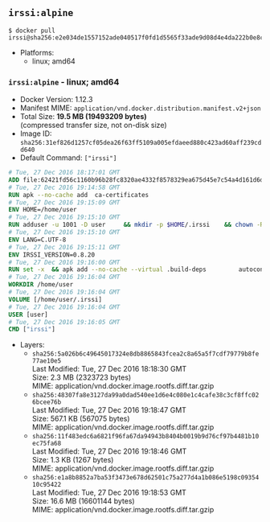 ## `irssi:alpine`

```console
$ docker pull irssi@sha256:e2e034de1557152ade040517f0fd1d5565f33ade9d08d4e4da222b0e8cbefd3b
```

-	Platforms:
	-	linux; amd64

### `irssi:alpine` - linux; amd64

-	Docker Version: 1.12.3
-	Manifest MIME: `application/vnd.docker.distribution.manifest.v2+json`
-	Total Size: **19.5 MB (19493209 bytes)**  
	(compressed transfer size, not on-disk size)
-	Image ID: `sha256:31ef826d1257cf05dea26f63ff5109a005efdaeed880c423ad60aff239cdd640`
-	Default Command: `["irssi"]`

```dockerfile
# Tue, 27 Dec 2016 18:17:01 GMT
ADD file:62421fd56c1160b96b28fc8320ae4332f8578329ea675d45e7c54a4d161d6d89 in / 
# Tue, 27 Dec 2016 19:14:58 GMT
RUN apk --no-cache add 	ca-certificates
# Tue, 27 Dec 2016 19:15:09 GMT
ENV HOME=/home/user
# Tue, 27 Dec 2016 19:15:10 GMT
RUN adduser -u 1001 -D user 	&& mkdir -p $HOME/.irssi 	&& chown -R user:user $HOME
# Tue, 27 Dec 2016 19:15:10 GMT
ENV LANG=C.UTF-8
# Tue, 27 Dec 2016 19:15:11 GMT
ENV IRSSI_VERSION=0.8.20
# Tue, 27 Dec 2016 19:16:00 GMT
RUN set -x 	&& apk add --no-cache --virtual .build-deps 		autoconf 		automake 		gcc 		glib-dev 		gnupg 		libc-dev 		libtool 		lynx 		make 		ncurses-dev 		openssl-dev 		perl-dev 		pkgconf 	&& wget "https://github.com/irssi/irssi/releases/download/${IRSSI_VERSION}/irssi-${IRSSI_VERSION}.tar.xz" -O /tmp/irssi.tar.xz 	&& wget "https://github.com/irssi/irssi/releases/download/${IRSSI_VERSION}/irssi-${IRSSI_VERSION}.tar.xz.asc" -O /tmp/irssi.tar.xz.asc 	&& export GNUPGHOME="$(mktemp -d)" 	&& gpg --keyserver ha.pool.sks-keyservers.net --recv-keys 7EE65E3082A5FB06AC7C368D00CCB587DDBEF0E1 	&& gpg --batch --verify /tmp/irssi.tar.xz.asc /tmp/irssi.tar.xz 	&& rm -r "$GNUPGHOME" /tmp/irssi.tar.xz.asc 	&& mkdir -p /usr/src 	&& tar -xJf /tmp/irssi.tar.xz -C /usr/src 	&& rm /tmp/irssi.tar.xz 	&& cd /usr/src/irssi-$IRSSI_VERSION 	&& ./configure 		--enable-true-color 		--with-bot 		--with-proxy 		--with-socks 	&& make -j$(getconf _NPROCESSORS_ONLN) 	&& make install 	&& rm -rf /usr/src/irssi-$IRSSI_VERSION 	&& runDeps="$( 		scanelf --needed --nobanner --recursive /usr/local 			| awk '{ gsub(/,/, "\nso:", $2); print "so:" $2 }' 			| sort -u 			| xargs -r apk info --installed 			| sort -u 	)" 	&& apk add --no-cache --virtual .irssi-rundeps $runDeps perl-libwww 	&& apk del .build-deps
# Tue, 27 Dec 2016 19:16:04 GMT
WORKDIR /home/user
# Tue, 27 Dec 2016 19:16:04 GMT
VOLUME [/home/user/.irssi]
# Tue, 27 Dec 2016 19:16:04 GMT
USER [user]
# Tue, 27 Dec 2016 19:16:05 GMT
CMD ["irssi"]
```

-	Layers:
	-	`sha256:5a026b6c49645017324e8db8865843fcea2c8a65a5f7cdf79779b8fe77ae10e5`  
		Last Modified: Tue, 27 Dec 2016 18:18:30 GMT  
		Size: 2.3 MB (2323723 bytes)  
		MIME: application/vnd.docker.image.rootfs.diff.tar.gzip
	-	`sha256:48307fa8e3127da99a0dad540ee1d6e4c080e1c4cafe38c3cf8ffc026bcee76b`  
		Last Modified: Tue, 27 Dec 2016 19:18:47 GMT  
		Size: 567.1 KB (567075 bytes)  
		MIME: application/vnd.docker.image.rootfs.diff.tar.gzip
	-	`sha256:11f483edc6a6821f96fa67da94943b8404b0019b9d76cf97b4481b10ec75fa68`  
		Last Modified: Tue, 27 Dec 2016 19:18:46 GMT  
		Size: 1.3 KB (1267 bytes)  
		MIME: application/vnd.docker.image.rootfs.diff.tar.gzip
	-	`sha256:e1a8b8852a7ba53f3473e678d62501c75a277d4a1b086e5198c0935410c95422`  
		Last Modified: Tue, 27 Dec 2016 19:18:53 GMT  
		Size: 16.6 MB (16601144 bytes)  
		MIME: application/vnd.docker.image.rootfs.diff.tar.gzip
